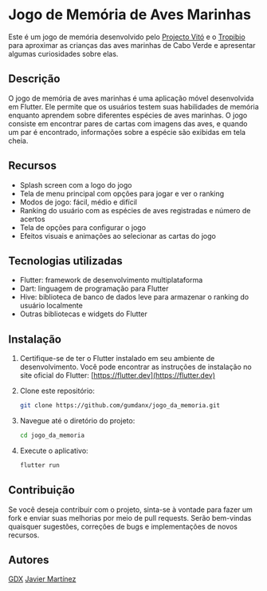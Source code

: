 # Jogo de Memória de Aves Marinhas

Este é um jogo de memória desenvolvido pelo [Projecto Vitó](https://projectovito.org/) e o [Tropibio](https://cibio-tropibio.pt/en/) para aproximar as crianças das aves marinhas de Cabo Verde e apresentar algumas curiosidades sobre elas.

## Descrição

O jogo de memória de aves marinhas é uma aplicação móvel desenvolvida em Flutter. Ele permite que os usuários testem suas habilidades de memória enquanto aprendem sobre diferentes espécies de aves marinhas. O jogo consiste em encontrar pares de cartas com imagens das aves, e quando um par é encontrado, informações sobre a espécie são exibidas em tela cheia.

## Recursos

- Splash screen com a logo do jogo
- Tela de menu principal com opções para jogar e ver o ranking
- Modos de jogo: fácil, médio e difícil
- Ranking do usuário com as espécies de aves registradas e número de acertos
- Tela de opções para configurar o jogo
- Efeitos visuais e animações ao selecionar as cartas do jogo

## Tecnologias utilizadas

- Flutter: framework de desenvolvimento multiplataforma
- Dart: linguagem de programação para Flutter
- Hive: biblioteca de banco de dados leve para armazenar o ranking do usuário localmente
- Outras bibliotecas e widgets do Flutter

## Instalação

1. Certifique-se de ter o Flutter instalado em seu ambiente de desenvolvimento. Você pode encontrar as instruções de instalação no site oficial do Flutter: [https://flutter.dev](https://flutter.dev)

2. Clone este repositório:

   ```bash
   git clone https://github.com/gumdanx/jogo_da_memoria.git
   ```

3. Navegue até o diretório do projeto:

   ```bash
   cd jogo_da_memoria
   ```

4. Execute o aplicativo:

   ```bash
   flutter run
   ```

## Contribuição
Se você deseja contribuir com o projeto, sinta-se à vontade para fazer um fork e enviar suas melhorias por meio de pull requests. Serão bem-vindas quaisquer sugestões, correções de bugs e implementações de novos recursos.

## Autores
[GDX](https://github.com/gumdanx) 
[Javier Martínez](https://github.com/JMartinezArribas)